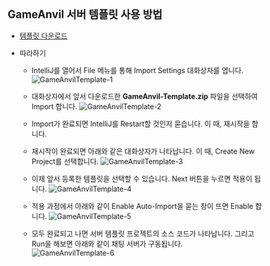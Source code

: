 ## GameAnvil 서버 템플릿 사용 방법

* [템플릿 다운로드](./files/GameAnvil-Templates.zip)

* 따라하기
  
  * IntelliJ를 열어서 File 메뉴를 통해 Import Settings 대화상자를 엽니다.  
    ![GameAnvilTemplate-1](http://static.toastoven.net/prod_gameanvil/images/GameAnvilTemplate-1.png)
  
  * 대화상자에서 앞서 다운로드한 **GameAnvil-Template.zip** 파일을 선택하여 Import 합니다.
    ![GameAnvilTemplate-2](http://static.toastoven.net/prod_gameanvil/images/GameAnvilTemplate-2.png)
  
  * Import가 완료되면 IntelliJ를 Restart할 것인지 묻습니다. 이 때, 재시작을 합니다.
  
  * 재시작이 완료되면 아래와 같은 대화상자가 나타납니다. 이 때, Create New Project를 선택합니다.
    ![GameAnvilTemplate-3](http://static.toastoven.net/prod_gameanvil/images/GameAnvilTemplate-3.png)
  
  * 이제 앞서 등록한 템플릿을 선택할 수 있습니다. Next 버튼을 누르면 적용이 됩니다.
    ![GameAnvilTemplate-4](http://static.toastoven.net/prod_gameanvil/images/GameAnvilTemplate-4.png)
  
  * 적용 과정에서 아래와 같이 Enable Auto-Import을 묻는 창이 뜨면 Enable 합니다.
    ![GameAnvilTemplate-5](http://static.toastoven.net/prod_gameanvil/images/GameAnvilTemplate-5.png)
  
  * 모두 완료되고 나면 서버 템플릿 프로젝트의 소스 코드가 나타납니다. 그리고 Run을 해보면 아래와 같이 채팅 서버가 구동됩니다.
    ![GameAnvilTemplate-6](http://static.toastoven.net/prod_gameanvil/images/GameAnvilTemplate-6.png)

    

